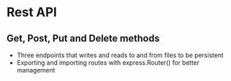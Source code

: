 # Rest API

## Get, Post, Put and Delete methods

- Three endpoints that writes and reads to and from files to be persistent
- Exporting and importing routes with express.Router() for better management
